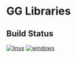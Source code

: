 # GG Libraries
## Build Status
[![linux](https://github.com/eneko-osia/gg.libs/workflows/linux/badge.svg?branch=develop)](https://github.com/eneko-osia/gg.libs/actions?workflow=linux)
[![windows](https://github.com/eneko-osia/gg.libs/workflows/windows/badge.svg?branch=develop)](https://github.com/eneko-osia/gg.libs/actions?workflow=windows)
